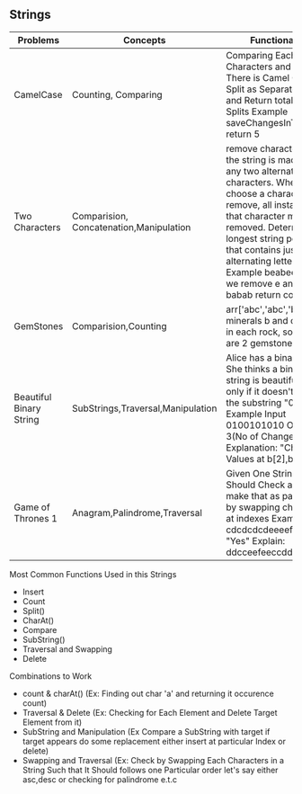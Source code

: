 ## Strings

| Problems          | Concepts            | Functionality |
|-------------------|---------------------|---------------|
| CamelCase         | Counting, Comparing  | Comparing Each Set of Characters and When There is Camel Case Split as Separate Word and Return total no of Splits  Example saveChangesInTheEditor return 5|
| Two Characters       | Comparision, Concatenation,Manipulation | remove characters until the string is made up of any two alternating characters. When you choose a character to remove, all instances of that character must be removed. Determine the longest string possible that contains just two alternating letters. Example beabeefeab if we remove e and f babab return count 5   |
|GemStones             | Comparision,Counting |arr['abc','abc','bc' ]The minerals b and c appear in each rock, so there are  2 gemstones.|
|Beautiful Binary String |SubStrings,Traversal,Manipulation| Alice has a binary string. She thinks a binary string is beautiful if and only if it doesn't contain the substring "010", Example  Input 0100101010 Output 3(No of Changes) Explanation: "Changes Values at b[2],b[5],b[9]" 
|Game of Thrones 1       | Anagram,Palindrome,Traversal|Given One String We Should Check anyway to make that as palindrome by swapping characters at indexes Example: cdcdcdcdeeeef Output: "Yes" Explain: ddcceefeeccdd |

Most Common Functions Used in this Strings
- Insert
- Count
-  Split()
-  CharAt()
-  Compare
-  SubString()
-  Traversal and Swapping
- Delete

Combinations to Work
- count & charAt()  (Ex: Finding out char 'a' and returning it occurence count)
- Traversal & Delete (Ex: Checking for Each Element and Delete Target Element from it)
- SubString and Manipulation (Ex Compare a SubString with target if target appears do some replacement either insert at particular Index or delete)
- Swapping and Traversal (Ex: Check by Swapping Each Characters in a String Such that It Should follows one Particular order let's say either asc,desc or checking for palindrome e.t.c
